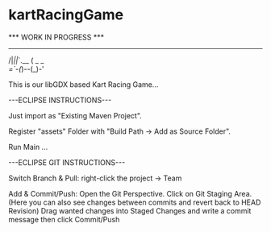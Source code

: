 # kartRacingGame
*** WORK IN PROGRESS ***

  ______
 /|_||_\`.__
(   _    _ _\
=`-(_)--(_)-'

This is our libGDX based Kart Racing Game...

---ECLIPSE INSTRUCTIONS---

Just import as  "Existing Maven Project".

Register "assets" Folder with "Build Path -> Add as Source Folder".

Run Main ...

---ECLIPSE GIT INSTRUCTIONS---

Switch Branch & Pull: 
right-click the project -> Team

Add & Commit/Push:
 Open the Git Perspective.
 Click on Git Staging Area. (Here you can also see changes between commits and revert back to HEAD Revision)
 Drag wanted changes into Staged Changes and write a commit message then click Commit/Push

